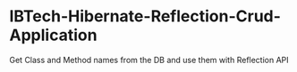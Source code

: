 # IBTech-Hibernate-Reflection-Crud-Application
Get Class and Method names from the DB and use them with Reflection API
